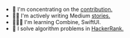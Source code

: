 
- 🤔 I'm concentrating on the [contribution.](https://bugs.swift.org/browse/SR-15521)
- ✍🏼 I'm actively writing Medium [stories.](https://tolgatanerstories.medium.com)
- 👨🏻‍💻 I'm learning Combine, SwiftUI.
- 🎩 I solve algorithm problems in [HackerRank.](https://www.hackerrank.com/TolgaTaner)
